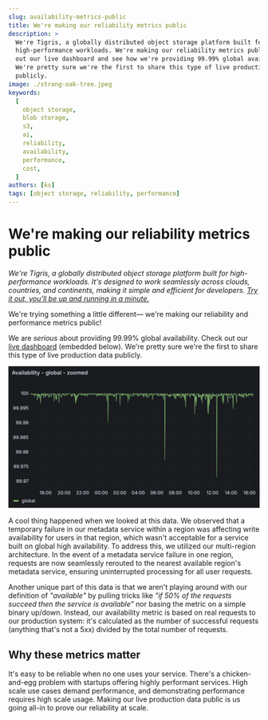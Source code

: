 ```yaml
---
slug: availability-metrics-public
title: We're making our reliability metrics public
description: >
  We're Tigris, a globally distributed object storage platform built for
  high-performance workloads. We're making our reliability metrics public! Check
  out our live dashboard and see how we're providing 99.99% global availability.
  We're pretty sure we're the first to share this type of live production data
  publicly.
image: ./strong-oak-tree.jpeg
keywords:
  [
    object storage,
    blob storage,
    s3,
    ai,
    reliability,
    availability,
    performance,
    cost,
  ]
authors: [ks]
tags: [object storage, reliability, performance]
---
```


# We're making our reliability metrics public

_We're Tigris, a globally distributed object storage platform built for
high-performance workloads. It's designed to work seamlessly across clouds,
countries, and continents, making it simple and efficient for developers.
[Try it out, you'll be up and running in a minute.](https://storage.new/)_

We're trying something a little different— we're making our reliability and
performance metrics public!

We are _serious_ about providing 99.99% global availability. Check out our
[live dashboard](https://public-metrics.storage.tigris.dev/pgrafana/d/bdy2ujij13fuod/availability?orgId=1)
(embedded below). We're pretty sure we're the first to share this type of live
production data publicly.

<!-- truncate -->

<span align="center">[![Tigris availability graph](availability-graph.png)](https://public-metrics.storage.tigris.dev/pgrafana/d/bdy2ujij13fuod/availability?orgId=1)</span>

A cool thing happened when we looked at this data. We observed that a temporary
failure in our metadata service within a region was affecting write availability
for users in that region, which wasn't acceptable for a service built on global
high availability. To address this, we utilized our multi-region architecture.
In the event of a metadata service failure in one region, requests are now
seamlessly rerouted to the nearest available region's metadata service, ensuring
uninterrupted processing for all user requests.

Another unique part of this data is that we aren't playing around with our
definition of _"available"_ by pulling tricks like _"if 50% of the requests
succeed then the service is available”_ nor basing the metric on a simple binary
up/down. Instead, our availability metric is based on real requests to our
production system: it's calculated as the number of successful requests
(anything that's not a 5xx) divided by the total number of requests.

## Why these metrics matter

It's easy to be reliable when no one uses your service. There's a
chicken-and-egg problem with startups offering highly performant services. High
scale use cases demand performance, and demonstrating performance requires high
scale usage. Making our live production data public is us going all-in to prove
our reliability at scale.
